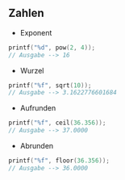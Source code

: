 ## Zahlen
- Exponent 
```C
printf("%d", pow(2, 4));
// Ausgabe --> 16
```
- Wurzel
```C
printf("%f", sqrt(10));
// Ausgabe --> 3.1622776601684
```
- Aufrunden
```C
printf("%f", ceil(36.356));
// Ausgabe --> 37.0000
```
- Abrunden
```C
printf("%f", floor(36.356));
// Ausgabe --> 36.0000
```